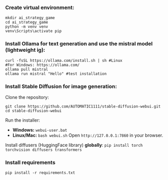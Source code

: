 ### Create virtual environment:
```
mkdir ai_strategy_game 
cd ai_strategy_game 
python -m venv venv 
venv\Scripts\activate pip 
```

### Install Ollama for text generation and use the mistral model (lightweight ig):
```
curl -fsSL https://ollama.com/install.sh | sh #Linux
#For Windows: https://ollama.com/
ollama pull mistral  
ollama run mistral "Hello" #test installation
```

### Install Stable Diffusion for image generation:
Clone the repository:
```
git clone https://github.com/AUTOMATIC1111/stable-diffusion-webui.git cd stable-diffusion-webui
```
Run the installer:
- **Windows:** `webui-user.bat`
- **Linux/Mac:** `bash webui.sh`
Open `http://127.0.0.1:7860` in your browser.

Install diffusers (HuggingFace library) **globally**:
`pip install torch torchvision diffusers transformers`

### Install requirements
`pip install -r requirements.txt`


